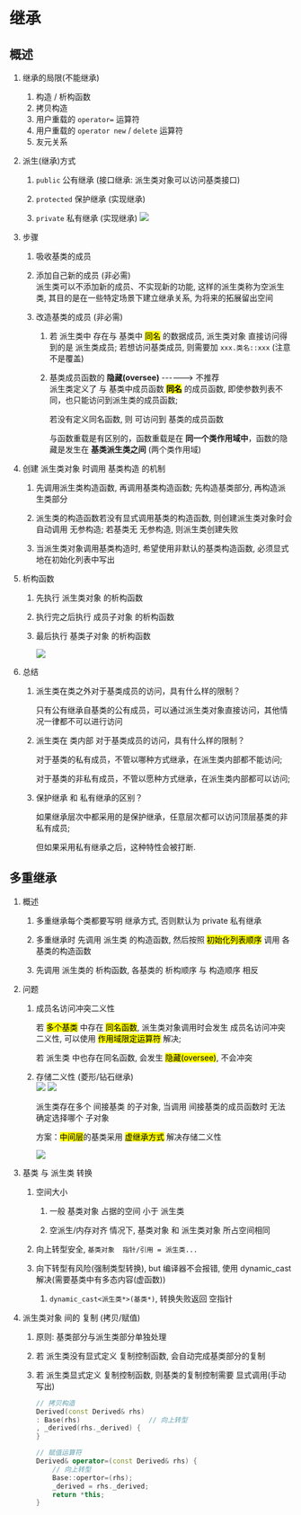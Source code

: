 # 继承

## 概述

1. 继承的局限(不能继承)
    1. 构造 / 析构函数
    2. 拷贝构造
    3. 用户重载的 `operator=` 运算符
    4. 用户重载的 `operator new` / `delete` 运算符
    5. 友元关系

2. 派生(继承)方式

    1. `public` 公有继承 (接口继承: 派生类对象可以访问基类接口)

    2. `protected` 保护继承 (实现继承)

    3. `private` 私有继承 (实现继承)
        ![](https://xiao060.oss-cn-hangzhou.aliyuncs.com/md/202309151721192.png)

3. 步骤
    1. 吸收基类的成员

    2. 添加自己新的成员 (非必需)  
        派生类可以不添加新的成员、不实现新的功能, 这样的派生类称为空派生类, 其目的是在一些特定场景下建立继承关系, 为将来的拓展留出空间

    3. 改造基类的成员 (非必需)  

        1. 若 派生类中 存在与 基类中 <mark>同名</mark> 的数据成员, 派生类对象 直接访问得到的是 派生类成员; 若想访问基类成员, 则需要加 `xxx.类名::xxx` (注意不是覆盖)

        2. 基类成员函数的 **隐藏(oversee)**  ------> 不推荐  
            派生类定义了 与 基类中成员函数 <mark>**同名**</mark> 的成员函数, 即使参数列表不同，也只能访问到派生类的成员函数;  

            若没有定义同名函数, 则 可访问到 基类的成员函数  

            与函数重载是有区别的，函数重载是在 **同一个类作用域中**，函数的隐藏是发生在 **基类派生类之间** (两个类作用域)

4. 创建 派生类对象 时调用 基类构造 的机制

    1. 先调用派生类构造函数, 再调用基类构造函数; 先构造基类部分, 再构造派生类部分

    2. 派生类的构造函数若没有显式调用基类的构造函数, 则创建派生类对象时会自动调用 无参构造; 若基类无 无参构造, 则派生类创建失败

    3. 当派生类对象调用基类构造时, 希望使用非默认的基类构造函数, 必须显式地在初始化列表中写出

5. 析构函数

    1. 先执行 派生类对象 的析构函数

    2. 执行完之后执行 成员子对象 的析构函数

    3. 最后执行 基类子对象 的析构函数  

        ![](https://xiao060.oss-cn-hangzhou.aliyuncs.com/md/202309181130840.png)

6. 总结

    1. 派生类在类之外对于基类成员的访问，具有什么样的限制？  

        只有公有继承自基类的公有成员，可以通过派生类对象直接访问，其他情况一律都不可以进行访问

    2. 派生类在 类内部 对于基类成员的访问，具有什么样的限制？  

        对于基类的私有成员，不管以哪种方式继承，在派生类内部都不能访问;  

        对于基类的非私有成员，不管以愿种方式继承，在派生类内部都可以访问;

    3. 保护继承 和 私有继承的区别？  

        如果继承层次中都采用的是保护继承，任意层次都可以访问顶层基类的非私有成员;  

        但如果采用私有继承之后，这种特性会被打断.

## 多重继承

1. 概述
    1. 多重继承每个类都要写明 继承方式, 否则默认为 private 私有继承

    2. 多重继承时 先调用 派生类 的构造函数, 然后按照 <mark>初始化列表顺序</mark> 调用 各基类的构造函数

    3. 先调用 派生类的 析构函数, 各基类的 析构顺序 与 构造顺序 相反

2. 问题

    1. 成员名访问冲突二义性  

        若 <mark>多个基类</mark> 中存在 <mark>同名函数</mark>, 派生类对象调用时会发生 成员名访问冲突二义性, 可以使用 <mark>作用域限定运算符</mark> 解决;  

        若 派生类 中也存在同名函数, 会发生 <mark>隐藏(oversee)</mark>, 不会冲突

    2. 存储二义性 (菱形/钻石继承)  
        ![](https://xiao060.oss-cn-hangzhou.aliyuncs.com/md/202309181507014.png)
        ![](https://xiao060.oss-cn-hangzhou.aliyuncs.com/md/202309181524906.png)  

        派生类存在多个 间接基类 的子对象, 当调用 间接基类的成员函数时 无法确定选择哪个 子对象  

        方案：<mark>中间层</mark>的基类采用 <mark>虚继承方式</mark> 解决存储二义性  

        ![](https://xiao060.oss-cn-hangzhou.aliyuncs.com/md/202309181525144.png)

3. 基类 与 派生类 转换

    1. 空间大小

        1. 一般 基类对象 占据的空间 小于 派生类

        2. 空派生/内存对齐 情况下, 基类对象 和 派生类对象 所占空间相同

    2. 向上转型安全, `基类对象  指针/引用 = 派生类...`

    3. 向下转型有风险(强制类型转换), but 编译器不会报错, 使用 dynamic_cast 解决(需要基类中有多态内容(虚函数))

        1. `dynamic_cast<派生类*>(基类*)`, 转换失败返回 空指针

4. 派生类对象 间的 复制 (拷贝/赋值)
    1. 原则: 基类部分与派生类部分单独处理
    2. 若 派生类没有显式定义 复制控制函数, 会自动完成基类部分的复制
    3. 若 派生类显式定义 复制控制函数, 则基类的复制控制需要 显式调用(手动写出)

        ```c++
        // 拷贝构造
        Derived(const Derived& rhs) 
        : Base(rhs)                 // 向上转型
        , _derived(rhs._derived) {
        }

        // 赋值运算符
        Derived& operator=(const Derived& rhs) {
            // 向上转型
            Base::opertor=(rhs);        
            _derived = rhs._derived;
            return *this;
        }
        ```
